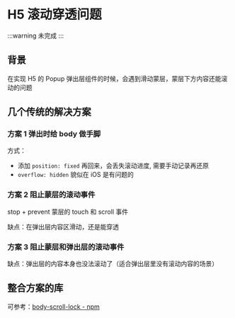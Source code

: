 # H5 滚动穿透问题

:::warning
未完成
:::

## 背景

在实现 H5 的 Popup 弹出层组件的时候，会遇到滑动蒙层，蒙层下方内容还能滚动的问题

## 几个传统的解决方案

### 方案 1 弹出时给 body 做手脚

方式：
- 添加 `position: fixed` 再回来，会丢失滚动进度, 需要手动记录再还原
- `overflow: hidden` 貌似在 iOS 是有问题的

### 方案 2 阻止蒙层的滚动事件

stop + prevent 蒙层的 touch 和 scroll 事件

缺点：在弹出层内容区滑动，还是能穿透

### 方案 3 阻止蒙层和弹出层的滚动事件

缺点：弹出层的内容本身也没法滚动了（适合弹出层里没有滚动内容的场景）

## 整合方案的库

可参考：[body-scroll-lock - npm](https://www.npmjs.com/package/body-scroll-lock)